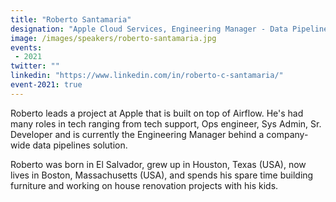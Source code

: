 ```yaml
---
title: "Roberto Santamaria"
designation: "Apple Cloud Services, Engineering Manager - Data Pipelines"
image: /images/speakers/roberto-santamaria.jpg
events:
 - 2021
twitter: ""
linkedin: "https://www.linkedin.com/in/roberto-c-santamaria/"
event-2021: true
---
```


Roberto leads a project at Apple that is built on top of Airflow. He's had many roles in tech ranging from tech support, Ops engineer, Sys Admin, Sr. Developer and is currently the Engineering Manager behind a company-wide data pipelines solution.

Roberto was born in El Salvador, grew up in Houston, Texas (USA), now lives in Boston, Massachusetts (USA), and spends his spare time building furniture and working on house renovation projects with his kids.